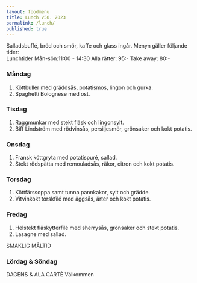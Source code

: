 ```yaml
---
layout: foodmenu
title: Lunch V50. 2023
permalink: /lunch/
published: true
---
```

Salladsbuffé, bröd och smör, kaffe och glass ingår.
Menyn gäller följande tider:  
Lunchtider  Mån-sön:11:00 - 14:30
Alla rätter: 95:- Take away: 80:-
                                
### Måndag

1. Köttbuller med gräddsås, potatismos, lingon och gurka.
2. Spaghetti Bolognese med ost.

### Tisdag

1. Raggmunkar med stekt fläsk och lingonsylt.
2. Biff Lindström med rödvinsås, persiljesmör, grönsaker och kokt potatis.

### Onsdag

1. Fransk köttgryta med potatispuré, sallad.
2. Stekt rödspätta med remouladsås, räkor, citron och kokt potatis.

### Torsdag

1. Köttfärssoppa samt tunna pannkakor, sylt och grädde. 
2. Vitvinkokt torskfilé med äggsås, ärter och kokt potatis.

### Fredag  

1. Helstekt fläskytterfilé med sherrysås, grönsaker och stekt potatis.
2. Lasagne med sallad. 
 

SMAKLIG MÅLTID
  
### Lördag & Söndag 
    
DAGENS & ALA CARTÈ
Välkommen
    
       
    

   
    
   
     
